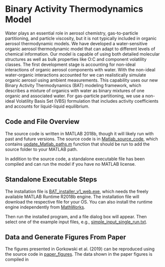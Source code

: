 # Binary Activity Thermodynamics Model
Water plays an essential role in aerosol chemistry, gas-to-particle partitioning, and particle viscosity, but it is not typically included in organic aerosol thermodynamic models.
We have developed a water-sensitive organic aerosol thermodynamic model that can adapt to different levels of chemical information. 
Our model is capable of using both detailed molecular structures as well as bulk properties like O:C and component volatility classes. 
The first development stage is accounting for non-ideal interactions of organic aerosol components with water. 
With the non-ideal water-organic interactions accounted for we can realistically simulate organic aerosol using ambient measurements. 
This capability uses our new Binary Activity Thermodynamics (BAT) modeling framework, which describes a mixture of organics with water as binary mixtures of one organic and associated water. 
For gas-particle partitioning, we use a non-ideal Volatility Basis Set (VBS) formulation that includes activity coefficients and accounts for liquid-liquid equilibrium. 

<!-- If you use the model please cite/reference our published paper XXX -->

## Code and File Overview
The source code is written in MATLAB 2018b, though it will likely run with past and future versions. 
The source code is in [Matlab_source_code](https://github.com/Gorkowski/Binary_Activity_Thermodynamics_Model/tree/master/Matlab_source_code), which contains [update_Matlab_paths.m](https://github.com/Gorkowski/Binary_Activity_Thermodynamics_Model/blob/master/Matlab_source_code/update_Matlab_paths.m) function that should be run to add the source folder to your MATLAB path.

In addition to the source code, a standalone executable file has been compiled and can run the model if you have no MATLAB license.

## Standalone Executable Steps
The installation file is [BAT_installer_v1_web.exe](https://github.com/Gorkowski/Binary_Activity_Thermodynamics_Model/tree/master/Matlab_runtime/BAT_Model/for_redistribution), which needs the freely available MATLAB Runtime R2018b engine. 
The installation file will download the respective file for your OS. 
You can also install the runtime engine independently from [MathWorks]( https://www.mathworks.com/products/compiler/matlab-runtime.html).

Then run the installed program, and a file dialog box will appear. Then select one of the example input files, e.g., [simple_input_single_run.txt](https://github.com/Gorkowski/Binary_Activity_Thermodynamics_Model/blob/master/Input_examples/simple_input_single_run.txt).

## Data and Generate Figures From Paper
The figures presented in Gorkowski et al. (2019) can be reproduced using the source code in [paper_figures](https://github.com/Gorkowski/Binary_Activity_Thermodynamics_Model/tree/master/Matlab_source_code/paper_figures). The data shown in the paper figures is compiled in 
<!-- ## Data Repository TBD-->

